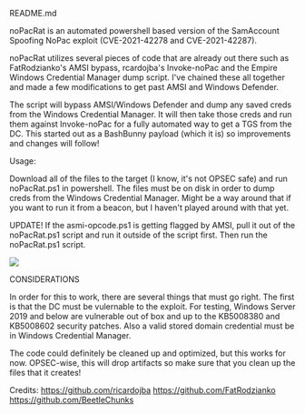 
README.md

noPacRat is an automated powershell based version of the SamAccount Spoofing NoPac exploit (CVE-2021-42278 and CVE-2021-42287). 

noPacRat utilizes several pieces of code that are already out there such as FatRodzianko's AMSI bypass, rcardojba's Invoke-noPac and the Empire Windows Credential Manager dump script. I've chained these all together and made a few modifications to get past AMSI and Windows Defender. 

The script will bypass AMSI/Windows Defender and dump any saved creds from the Windows Credential Manager. It will then take those creds and run them against Invoke-noPac for a fully automated way to get a TGS from the DC. This started out as a BashBunny payload (which it is) so improvements and changes will follow!

Usage:

Download all of the files to the target (I know, it's not OPSEC safe) and run noPacRat.ps1 in powershell. The files must be on disk in order to dump creds from the Windows Credential Manager. Might be a way around that if you want to run it from a beacon, but I haven't played around with that yet.

UPDATE! If the asmi-opcode.ps1 is getting flagged by AMSI, pull it out of the noPacRat.ps1 script and run it outside of the script first. Then run the noPacRat.ps1 script.

![](nopacratdemo.gif)

CONSIDERATIONS

In order for this to work, there are several things that must go right. The first is that the DC must be vulernable to the exploit. For testing, Windows Server 2019 and below are vulnerable out of box and up to the KB5008380 and KB5008602 security patches. Also a valid stored domain credential must be in Windows Credential Manager. 

The code could definitely be cleaned up and optimized, but this works for now. OPSEC-wise, this will drop artifacts so make sure that you clean up the files that it creates!

Credits: https://github.com/ricardojba https://github.com/FatRodzianko https://github.com/BeetleChunks
